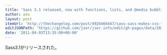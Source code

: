 ```yaml
---
title: 'Sass 3.1 released, now with functions, lists, and @media bubbling - The Changelog - Open Source moves fast. Keep up.'
author: azu
layout: post
itemUrl: 'http://thechangelog.com/post/4926466447/sass-sass-makes-css-fun-again'
editJSONPath: 'https://github.com/jser/jser.info/edit/gh-pages/data/2011/04/index.json'
date: '2011-04-03T13:35:00+00:00'
---
```

Sass3.1がリリースされた。
